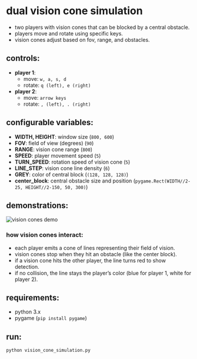 # dual vision cone simulation

- two players with vision cones that can be blocked by a central obstacle.
- players move and rotate using specific keys.
- vision cones adjust based on fov, range, and obstacles.

## controls:
- **player 1**:
  - move: `w, a, s, d`
  - rotate: `q (left), e (right)`
- **player 2**:
  - move: `arrow keys`
  - rotate: `, (left), . (right)`

## configurable variables:
- **WIDTH, HEIGHT**: window size (`800, 600`)
- **FOV**: field of view (degrees) (`90`)
- **RANGE**: vision cone range (`800`)
- **SPEED**: player movement speed (`5`)
- **TURN_SPEED**: rotation speed of vision cone (`5`)
- **LINE_STEP**: vision cone line density (`6`)
- **GREY**: color of central block (`(128, 128, 128)`)
- **center_block**: central obstacle size and position (`pygame.Rect(WIDTH//2-25, HEIGHT//2-150, 50, 300)`)

## demonstrations:
![vision cones demo](assets/visioncones.gif)

### how vision cones interact:
- each player emits a cone of lines representing their field of vision.
- vision cones stop when they hit an obstacle (like the center block).
- if a vision cone hits the other player, the line turns red to show detection.
- if no collision, the line stays the player’s color (blue for player 1, white for player 2).

## requirements:
- python 3.x
- pygame (`pip install pygame`)

## run:
```bash
python vision_cone_simulation.py
```
